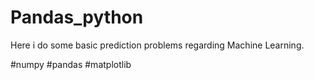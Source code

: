 # Pandas_python
Here i do some basic prediction problems regarding Machine Learning.
 
 #numpy
 #pandas
 #matplotlib
 
